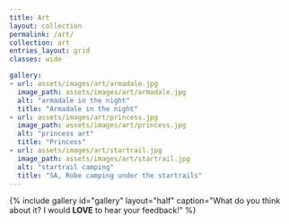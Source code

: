 ```yaml
---
title: Art
layout: collection
permalink: /art/
collection: art
entries_layout: grid
classes: wide

gallery:
- url: assets/images/art/armadale.jpg
  image_path: assets/images/art/armadale.jpg
  alt: "armadale in the night"
  title: "Armadale in the night"
- url: assets/images/art/princess.jpg
  image_path: assets/images/art/princess.jpg
  alt: "princess art"
  title: "Princess"
- url: assets/images/art/startrail.jpg
  image_path: assets/images/art/startrail.jpg
  alt: "startrail camping"
  title: "SA, Robe camping under the startrails"
---
```


{%
  include gallery 
  id="gallery"
  layout="half"
  caption="What do you think about it? I would **LOVE** to hear your feedback!"
%}

